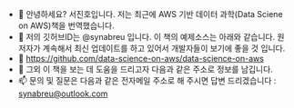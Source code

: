 - 👋 안녕하세요? 서진호입니다. 저는 최근에 AWS 기반 데이터 과학(Data Sciene on AWS)책을 번역했습니다. 
- 👀 저의 깃허브ID는 @synabreu 입니다. 이 책의 예제소스는 아래와 같습니다. 원 저자가 계속해서 최신 업데이트를 하고 있어서 개발자들이 보기에 좋을 것 입니다. 
- 🌱 https://github.com/data-science-on-aws/data-science-on-aws 
- 💞️ 그외 이 책을 보는 데 도움을 드리고자 다음과 같은 주소로 정보를 남깁니다. 
- 📫 문의 및 질문은 다음과 같은 전자메일 주소로 해 주시면 답변 드리겠습니다 : synabreu@outlook.com

<!---
synabreu/synabreu is a ✨ special ✨ repository because its `README.md` (this file) appears on your GitHub profile.
You can click the Preview link to take a look at your changes.
--->
